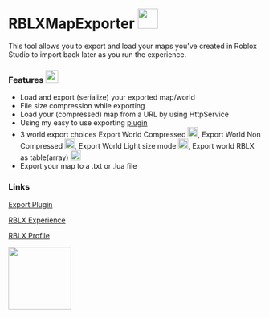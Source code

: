 # RBLXMapExporter <img src="https://tr.rbxcdn.com/4626cf3a45df7f19328cc82633b2ed01/420/420/Image/Png" width="40"/>
This tool allows you to export and load your maps you've created in Roblox Studio to import back later as you run the experience.
### Features <img src="https://tr.rbxcdn.com/bd29da66bf82d46d7b3014b6a6d571c4/420/420/Decal/Png" width="25"/>
- Load and export (serialize) your exported map/world
- File size compression while exporting
- Load your (compressed) map from a URL by using HttpService
- Using my easy to use exporting [plugin](https://www.roblox.com/library/9091870781/Export-World-To-Map)
- 3 world export choices Export World Compressed <img src="https://tr.rbxcdn.com/257ce033ce69f25940067c4a5504ffe4/420/420/Decal/Png" width="20"/>, Export World Non Compressed <img src="https://tr.rbxcdn.com/4626cf3a45df7f19328cc82633b2ed01/420/420/Image/Png" width="20"/>, Export World Light size mode <img src="https://tr.rbxcdn.com/64d2a9973fee1bad0a9628286cfa132a/420/420/Decal/Png" width="20"/>, Export world RBLX as table(array) <img src="https://tr.rbxcdn.com/de79e40b97ed35f511712959bdd3af91/420/420/Decal/Png" width="20"/>
- Export your map to a .txt or .lua file

### Links

[Export Plugin](https://www.roblox.com/library/9091870781/Export-World-To-Map)

[RBLX Experience](https://www.roblox.com/games/9221587891/Map-Importer)

[RBLX Profile](https://www.roblox.com/users/108845791/profile)

<img src="https://tr.rbxcdn.com/bfa85959d32772c5157d6824adac9722/352/352/Avatar/Png" height="125">
